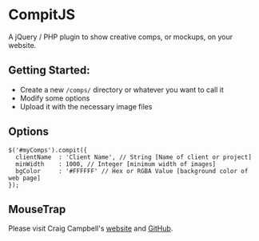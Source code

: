 # CompitJS

A jQuery / PHP plugin to show creative comps, or mockups, on your website.

## Getting Started:

* Create a new `/comps/` directory or whatever you want to call it
* Modify some options
* Upload it with the necessary image files

## Options
```
$('#myComps').compit({
  clientName  : 'Client Name', // String [Name of client or project]
  minWidth    : 1000, // Integer [minimum width of images]
  bgColor     : '#FFFFFF' // Hex or RGBA Value [background color of web page]
});
```

## MouseTrap

Please visit Craig Campbell's [website](http://craig.is/killing/mice) and [GitHub](https://github.com/ccampbell/mousetrap).